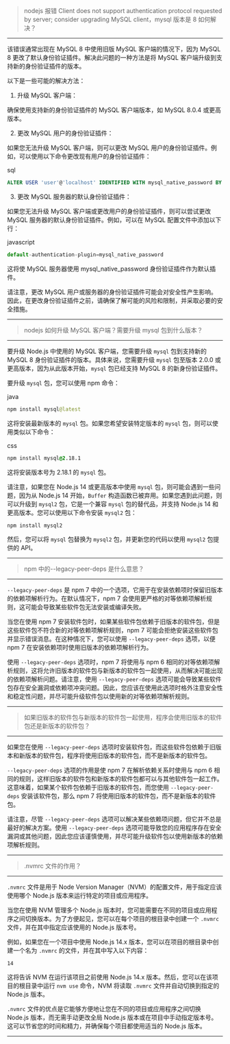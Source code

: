 > nodejs 报错 Client does not support authentication protocol requested by server; consider upgrading MySQL client，mysql 版本是 8 如何解决？

---

该错误通常出现在 MySQL 8 中使用旧版 MySQL 客户端的情况下，因为 MySQL 8 更改了默认身份验证插件。解决此问题的一种方法是将 MySQL 客户端升级到支持新的身份验证插件的版本。

以下是一些可能的解决方法：

1.  升级 MySQL 客户端：

确保使用支持新的身份验证插件的 MySQL 客户端版本，如 MySQL 8.0.4 或更高版本。

2.  更改 MySQL 用户的身份验证插件：

如果您无法升级 MySQL 客户端，则可以更改 MySQL 用户的身份验证插件。例如，可以使用以下命令更改现有用户的身份验证插件：

sql

```sql
ALTER USER 'user'@'localhost' IDENTIFIED WITH mysql_native_password BY 'password';
```

3.  更改 MySQL 服务器的默认身份验证插件：

如果您无法升级 MySQL 客户端或更改用户的身份验证插件，则可以尝试更改 MySQL 服务器的默认身份验证插件。例如，可以在 MySQL 配置文件中添加以下行：

javascript

```javascript
default-authentication-plugin=mysql_native_password
```

这将使 MySQL 服务器使用 mysql_native_password 身份验证插件作为默认插件。

请注意，更改 MySQL 用户或服务器的身份验证插件可能会对安全性产生影响。因此，在更改身份验证插件之前，请确保了解可能的风险和限制，并采取必要的安全措施。

---

> nodejs 如何升级 MySQL 客户端？需要升级 mysql 包到什么版本？

---

要升级 Node.js 中使用的 MySQL 客户端，您需要升级 `mysql` 包到支持新的 MySQL 8 身份验证插件的版本。具体来说，您需要升级 `mysql` 包至版本 2.0.0 或更高版本，因为从此版本开始，`mysql` 包已经支持 MySQL 8 的新身份验证插件。

要升级 `mysql` 包，您可以使用 npm 命令：

java

```java
npm install mysql@latest
```

这将安装最新版本的 `mysql` 包。如果您希望安装特定版本的 `mysql` 包，则可以使用类似以下命令：

css

```css
npm install mysql@2.18.1
```

这将安装版本号为 2.18.1 的 `mysql` 包。

请注意，如果您在 Node.js 14 或更高版本中使用 `mysql` 包，则可能会遇到一些问题，因为从 Node.js 14 开始，`Buffer` 构造函数已被弃用。如果您遇到此问题，则可以升级到 `mysql2` 包，它是一个兼容 `mysql` 包的替代品，并支持 Node.js 14 和更高版本。您可以使用以下命令安装 `mysql2` 包：

`npm install mysql2`

然后，您可以将 `mysql` 包替换为 `mysql2` 包，并更新您的代码以使用 `mysql2` 包提供的 API。

---

> npm 中的--legacy-peer-deps 是什么意思？

---

`--legacy-peer-deps` 是 npm 7 中的一个选项，它用于在安装依赖项时保留旧版本的依赖项解析行为。在默认情况下，npm 7 会使用更严格的对等依赖项解析规则，这可能会导致某些软件包无法安装或编译失败。

当您在使用 npm 7 安装软件包时，如果某些软件包依赖于旧版本的软件包，但是这些软件包不符合新的对等依赖项解析规则，npm 7 可能会拒绝安装这些软件包并显示错误消息。在这种情况下，您可以使用 `--legacy-peer-deps` 选项，以便 npm 7 在安装依赖项时使用旧版本的依赖项解析行为。

使用 `--legacy-peer-deps` 选项时，npm 7 将使用与 npm 6 相同的对等依赖项解析规则，这将允许旧版本的软件包与新版本的软件包一起使用，从而解决可能出现的依赖项解析问题。请注意，使用 `--legacy-peer-deps` 选项可能会导致某些软件包存在安全漏洞或依赖项冲突问题。因此，您应该在使用此选项时格外注意安全性和稳定性问题，并尽可能升级软件包以使用新的对等依赖项解析规则。

---

> 如果旧版本的软件包与新版本的软件包一起使用，程序会使用旧版本的软件包还是新版本的软件包？

---

如果您在使用 `--legacy-peer-deps` 选项时安装软件包，而这些软件包依赖于旧版本和新版本的软件包，程序将使用旧版本的软件包，而不是新版本的软件包。

`--legacy-peer-deps` 选项的作用是使 npm 7 在解析依赖关系时使用与 npm 6 相同的规则，这样旧版本的软件包和新版本的软件包都可以与其他软件包一起工作。这意味着，如果某个软件包依赖于旧版本的软件包，而您使用 `--legacy-peer-deps` 安装该软件包，那么 npm 7 将使用旧版本的软件包，而不是新版本的软件包。

请注意，尽管 `--legacy-peer-deps` 选项可以解决某些依赖项问题，但它并不总是最好的解决方案。使用 `--legacy-peer-deps` 选项可能导致您的应用程序存在安全漏洞或其他问题，因此您应该谨慎使用，并尽可能升级软件包以使用新版本的依赖项解析规则。

---

> .nvmrc 文件的作用？

---

`.nvmrc` 文件是用于 Node Version Manager（NVM）的配置文件，用于指定应该使用哪个 Node.js 版本来运行特定的项目或应用程序。

当您在使用 NVM 管理多个 Node.js 版本时，您可能需要在不同的项目或应用程序之间切换版本。为了方便起见，您可以在每个项目的根目录中创建一个 `.nvmrc` 文件，并在其中指定应该使用的 Node.js 版本号。

例如，如果您在一个项目中使用 Node.js 14.x 版本，您可以在项目的根目录中创建一个名为 `.nvmrc` 的文件，并在其中写入以下内容：

`14`

这将告诉 NVM 在运行该项目之前使用 Node.js 14.x 版本。然后，您可以在该项目的根目录中运行 `nvm use` 命令，NVM 将读取 `.nvmrc` 文件并自动切换到指定的 Node.js 版本。

`.nvmrc` 文件的优点是它能够方便地让您在不同的项目或应用程序之间切换 Node.js 版本，而无需手动更改全局 Node.js 版本或在项目中手动指定版本号。这可以节省您的时间和精力，并确保每个项目都使用适当的 Node.js 版本。

---
